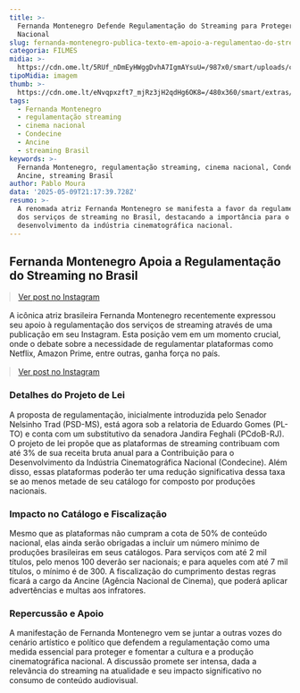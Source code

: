 ```yaml
---
title: >-
  Fernanda Montenegro Defende Regulamentação do Streaming para Proteger o Cinema
  Nacional
slug: fernanda-montenegro-publica-texto-em-apoio-a-regulamentao-do-streaming
categoria: FILMES
midia: >-
  https://cdn.ome.lt/5RUf_nDmEyHWggDvhA7IgmAYsuU=/987x0/smart/uploads/conteudo/fotos/02_dkQRYFA.jpg
tipoMidia: imagem
thumb: >-
  https://cdn.ome.lt/eNvqpxzft7_mjRz3jH2qdHg6OK8=/480x360/smart/extras/conteudos/Captura_de_tela_2025-05-09_174953.png
tags:
  - Fernanda Montenegro
  - regulamentação streaming
  - cinema nacional
  - Condecine
  - Ancine
  - streaming Brasil
keywords: >-
  Fernanda Montenegro, regulamentação streaming, cinema nacional, Condecine,
  Ancine, streaming Brasil
author: Pablo Moura
data: '2025-05-09T21:17:39.728Z'
resumo: >-
  A renomada atriz Fernanda Montenegro se manifesta a favor da regulamentação
  dos serviços de streaming no Brasil, destacando a importância para o
  desenvolvimento da indústria cinematográfica nacional.
---
```


## Fernanda Montenegro Apoia a Regulamentação do Streaming no Brasil

<blockquote class="instagram-media" data-instgrm-permalink="https://www.instagram.com/p/DJaFu3CptCE/" data-instgrm-version="14" style="width:100%; max-width:540px; margin:1rem auto;"><a href="https://www.instagram.com/p/DJaFu3CptCE/">Ver post no Instagram</a></blockquote>

A icônica atriz brasileira Fernanda Montenegro recentemente expressou seu apoio à regulamentação dos serviços de streaming através de uma publicação em seu Instagram. Esta posição vem em um momento crucial, onde o debate sobre a necessidade de regulamentar plataformas como Netflix, Amazon Prime, entre outras, ganha força no país.

<blockquote class="instagram-media" data-instgrm-permalink="https://www.instagram.com/p/DJaFu3CptCE/" data-instgrm-version="14" style="width:100%; max-width:540px; margin:1rem auto;"><a href="https://www.instagram.com/p/DJaFu3CptCE/">Ver post no Instagram</a></blockquote>

### Detalhes do Projeto de Lei

A proposta de regulamentação, inicialmente introduzida pelo Senador Nelsinho Trad (PSD-MS), está agora sob a relatoria de Eduardo Gomes (PL-TO) e conta com um substitutivo da senadora Jandira Feghali (PCdoB-RJ). O projeto de lei propõe que as plataformas de streaming contribuam com até 3% de sua receita bruta anual para a Contribuição para o Desenvolvimento da Indústria Cinematográfica Nacional (Condecine). Além disso, essas plataformas poderão ter uma redução significativa dessa taxa se ao menos metade de seu catálogo for composto por produções nacionais.

### Impacto no Catálogo e Fiscalização

Mesmo que as plataformas não cumpram a cota de 50% de conteúdo nacional, elas ainda serão obrigadas a incluir um número mínimo de produções brasileiras em seus catálogos. Para serviços com até 2 mil títulos, pelo menos 100 deverão ser nacionais; e para aqueles com até 7 mil títulos, o mínimo é de 300. A fiscalização do cumprimento destas regras ficará a cargo da Ancine (Agência Nacional de Cinema), que poderá aplicar advertências e multas aos infratores.

### Repercussão e Apoio

A manifestação de Fernanda Montenegro vem se juntar a outras vozes do cenário artístico e político que defendem a regulamentação como uma medida essencial para proteger e fomentar a cultura e a produção cinematográfica nacional. A discussão promete ser intensa, dada a relevância do streaming na atualidade e seu impacto significativo no consumo de conteúdo audiovisual.
